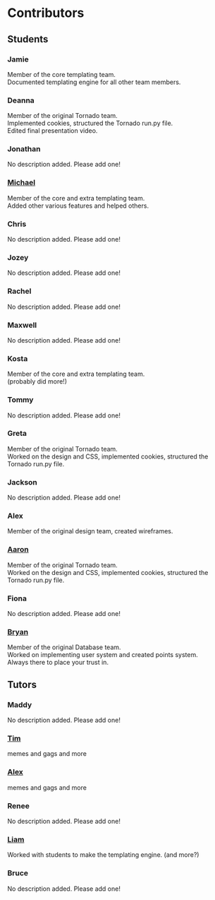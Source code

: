 # Contributors
## Students
### Jamie
Member of the core templating team.   
Documented templating engine for all other team members.
### Deanna
Member of the original Tornado team.  
Implemented cookies, structured the Tornado run.py file.  
Edited final presentation video.
### Jonathan
No description added. Please add one!
### [Michael](https://github.com/mcpower)
Member of the core and extra templating team.  
Added other various features and helped others.
### Chris
No description added. Please add one!
### Jozey
No description added. Please add one!
### Rachel
No description added. Please add one!
### Maxwell
No description added. Please add one!
### Kosta
Member of the core and extra templating team.  
(probably did more!)
### Tommy
No description added. Please add one!
### Greta
Member of the original Tornado team.  
Worked on the design and CSS, implemented cookies, structured the Tornado run.py file.
### Jackson
No description added. Please add one!
### Alex
Member of the original design team, created wireframes.
### [Aaron](https://github.com/AaronTakizad)
Member of the original Tornado team.  
Worked on the design and CSS, implemented cookies, structured the Tornado run.py file.
### Fiona
No description added. Please add one!
### [Bryan](https://github.com/Bryan-Mitchell)
Member of the original Database team.  
Worked on implementing user system and created points system.  
Always there to place your trust in.

## Tutors
### Maddy
No description added. Please add one!
### [Tim](https://github.com/tgsergeant)
memes and gags and more
### [Alex](https://github.com/defaultnamehere)
memes and gags and more
### Renee
No description added. Please add one!
### [Liam](https://github.com/liamcal)
Worked with students to make the templating engine. (and more?)
### Bruce
No description added. Please add one!
